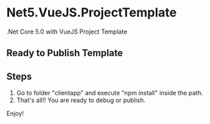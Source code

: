 # Net5.VueJS.ProjectTemplate
.Net Core 5.0 with VueJS Project Template

## Ready to Publish Template

## Steps
1. Go to folder "clientapp" and execute "npm install" inside the path.
2. That's all!! You are ready to debug or publish.

Enjoy!
